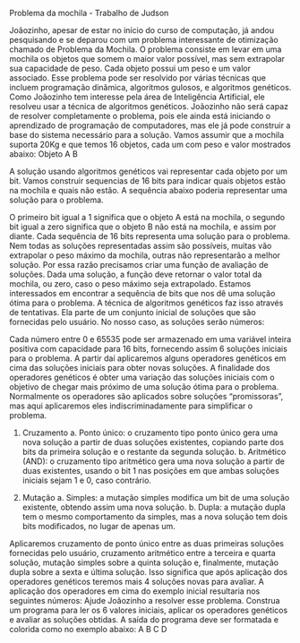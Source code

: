 Problema da mochila - Trabalho de Judson

Joãozinho, apesar de estar no início do curso de computação, já andou pesquisando e se deparou com um problema interessante de otimização chamado de Problema da Mochila. O problema consiste em levar em uma mochila os objetos que somem o maior valor possível, mas sem extrapolar sua capacidade de peso. Cada objeto possui um peso e um valor associado.
Esse problema pode ser resolvido por várias técnicas que incluem programação dinâmica, algoritmos gulosos, e algoritmos genéticos. Como Joãozinho tem interesse pela área de Inteligência Artificial, ele resolveu usar a técnica de algoritmos genéticos.
Joãozinho não será capaz de resolver completamente o problema, pois ele ainda está iniciando o aprendizado de programação de computadores, mas ele já pode construir a base do sistema necessário para a solução.
Vamos assumir que a mochila suporta 20Kg e que temos 16 objetos, cada um com peso e valor mostrados abaixo: Objeto A B

A solução usando algoritmos genéticos vai representar cada objeto por um bit. Vamos construir sequencias de 16 bits para indicar quais objetos estão na mochila e quais não estão. A sequência abaixo poderia representar uma solução para o problema.

O primeiro bit igual a 1 significa que o objeto A está na mochila, o segundo bit igual a zero
significa que o objeto B não está na mochila, e assim por diante. Cada sequência de 16 bits representa uma solução para o problema. Nem todas as soluções representadas assim são possíveis, muitas vão extrapolar o peso máximo da mochila, outras não representarão a melhor solução. Por essa razão precisamos criar uma função de avaliação de soluções. Dada uma solução, a função deve retornar o valor total da mochila, ou zero, caso o peso máximo seja extrapolado.
Estamos interessados em encontrar a sequência de bits que nos dê uma solução ótima para o problema. A técnica de algoritmos genéticos faz isso através de tentativas. Ela parte de um conjunto inicial de soluções que são fornecidas pelo usuário. No nosso caso, as soluções serão números:

Cada número entre 0 e 65535 pode ser armazenado em uma variável inteira positiva com capacidade para 16 bits, fornecendo assim 6 soluções iniciais para o problema. A partir daí aplicaremos alguns operadores genéticos em cima das soluções iniciais para obter novas soluções.
A finalidade dos operadores genéticos é obter uma variação das soluções iniciais com o objetivo de chegar mais próximo de uma solução ótima para o problema. Normalmente os operadores são aplicados sobre soluções “promissoras”, mas aqui aplicaremos eles indiscriminadamente para simplificar o problema.

1) Cruzamento
a. Ponto único: o cruzamento tipo ponto único gera uma nova solução a partir de duas soluções existentes, copiando parte dos bits da primeira solução e o restante da segunda solução.
b. Aritmético (AND): o cruzamento tipo aritmético gera uma nova solução a partir de duas existentes, usando o bit 1 nas posições em que ambas soluções iniciais sejam 1 e 0, caso contrário.

2) Mutação
a. Simples: a mutação simples modifica um bit de uma solução existente, obtendo assim uma nova solução.
b. Dupla: a mutação dupla tem o mesmo comportamento da simples, mas a nova solução tem dois bits modificados, no lugar de apenas um.

Aplicaremos cruzamento de ponto único entre as duas primeiras soluções fornecidas pelo usuário, cruzamento aritmético entre a terceira e quarta solução, mutação simples sobre a quinta solução e, finalmente, mutação dupla sobre a sexta e última solução. Isso significa que após aplicação dos operadores genéticos teremos mais 4 soluções novas para avaliar. A aplicação dos operadores em cima do exemplo inicial resultaria nos seguintes números:
Ajude Joãozinho a resolver esse problema. Construa um programa para ler os 6 valores iniciais, aplicar os operadores genéticos e avaliar as soluções obtidas. A saída do programa deve ser formatada e colorida como no exemplo abaixo: A B C D
